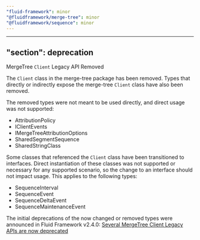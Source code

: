 ```yaml
---
"fluid-framework": minor
"@fluidframework/merge-tree": minor
"@fluidframework/sequence": minor
---
```

---
"section": deprecation
---

MergeTree `Client` Legacy API Removed

The `Client` class in the merge-tree package has been removed. Types that directly or indirectly expose the merge-tree `Client` class have also been removed.

The removed types were not meant to be used directly, and direct usage was not supported:

- AttributionPolicy
- IClientEvents
- IMergeTreeAttributionOptions
- SharedSegmentSequence
- SharedStringClass

Some classes that referenced the `Client` class have been transitioned to interfaces. Direct instantiation of these classes was not supported or necessary for any supported scenario, so the change to an interface should not impact usage. This applies to the following types:

- SequenceInterval
- SequenceEvent
- SequenceDeltaEvent
- SequenceMaintenanceEvent

The initial deprecations of the now changed or removed types were announced in Fluid Framework v2.4.0:
[Several MergeTree Client Legacy APIs are now deprecated](https://github.com/microsoft/FluidFramework/blob/main/RELEASE_NOTES/2.4.0.md#several-mergetree-client-legacy-apis-are-now-deprecated-22629)

